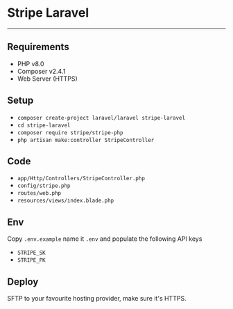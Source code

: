 # Stripe Laravel

---

## Requirements

 - PHP v8.0
 - Composer v2.4.1
 - Web Server (HTTPS)

## Setup

 - `composer create-project laravel/laravel stripe-laravel`
 - `cd stripe-laravel`
 - `composer require stripe/stripe-php`
 - `php artisan make:controller StripeController`

## Code

 - `app/Http/Controllers/StripeController.php`
 - `config/stripe.php`
 - `routes/web.php`
 - `resources/views/index.blade.php`

## Env

Copy `.env.example` name it `.env` and populate the following API keys

 - `STRIPE_SK`
 - `STRIPE_PK`

## Deploy

SFTP to your favourite hosting provider, make sure it's HTTPS.
